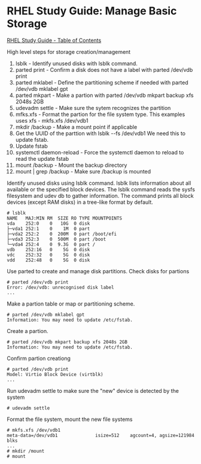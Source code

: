 # RHEL Study Guide: Manage Basic Storage  
[RHEL Study Guide - Table of Contents](https://github.com/pslucas0212/RHEL-Study-Guide)  

High level steps for storage creation/management
1. lsblk - Identify unused disks with lsblk command.
2. parted print - Confirm a disk does not have a label with parted /dev/vdb print
3. parted mklabel - Define the partitioning scheme if needed with parted /dev/vdb mklabel gpt
4. parted mkpart - Make a partion with parted /dev/vdb mkpart backup xfs 2048s 2GB
5. udevadm settle - Make sure the sytem recognizes the partition
6. mfks.xfs - Format the partion for the file system type.  This examples uses xfs - mkfs.xfs /dev/vdb1
7. mkdir /backup  - Make a mount point if applicable
8. Get the UUID of the parttion with lsblk --fs /dev/vdb1  We need this to update fstab.
9. Update fstab
10. systemctl daemon-reload - Force the systemctl daemon to reload to read the update fstab
11. mount /backup - Mount the backup directory
12. mount | grep /backup - Make sure /backup is mounted





Identify unused disks using lsblk command.  lsblk lists information about all available or the specified block devices. The lsblk command reads the sysfs filesystem and udev db to gather information. The command prints all block devices (except RAM disks) in a tree-like format by default.
```
# lsblk
NAME   MAJ:MIN RM  SIZE RO TYPE MOUNTPOINTS
vda    252:0    0   10G  0 disk
├─vda1 252:1    0    1M  0 part
├─vda2 252:2    0  200M  0 part /boot/efi
├─vda3 252:3    0  500M  0 part /boot
└─vda4 252:4    0  9.3G  0 part /
vdb    252:16   0    5G  0 disk
vdc    252:32   0    5G  0 disk
vdd    252:48   0    5G  0 disk
```

Use parted to create and manage disk partitions. Check disks for partions
```
# parted /dev/vdb print
Error: /dev/vdb: unrecognised disk label
...
```

Make a partion table or map or partitioning scheme.
```
# parted /dev/vdb mklabel gpt
Information: You may need to update /etc/fstab.
```

Create a partion.
```
# parted /dev/vdb mkpart backup xfs 2048s 2GB
Information: You may need to update /etc/fstab.
```

Confirm partion creationg
```
# parted /dev/vdb print
Model: Virtio Block Device (virtblk)
...
```

Run udevadm settle to make sure the "new" device is detected by the system
```
# udevadm settle
```

Format the file system, mount the new file systems
```
# mkfs.xfs /dev/vdb1
meta-data=/dev/vdb1              isize=512    agcount=4, agsize=121984 blks
...
# mkdir /mount
# mount 
```

